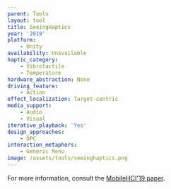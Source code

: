 ```yaml
---
parent: Tools
layout: tool
title: SeeingHaptics
year: '2019'
platform:
    - Unity
availability: Unavailable
haptic_category:
    - Vibrotactile
    - Temperature
hardware_abstraction: None
driving_feature:
    - Action
effect_localization: Target-centric
media_support:
    - Audio
    - Visual
iterative_playback: 'Yes'
design_approaches:
    - DPC
interaction_metaphors:
    - Generic Menu
image: /assets/tools/seeinghaptics.png
---
```

For more information, consult the [MobileHCI'19 paper](https://doi.org/10.1145/3338286.3340112).
